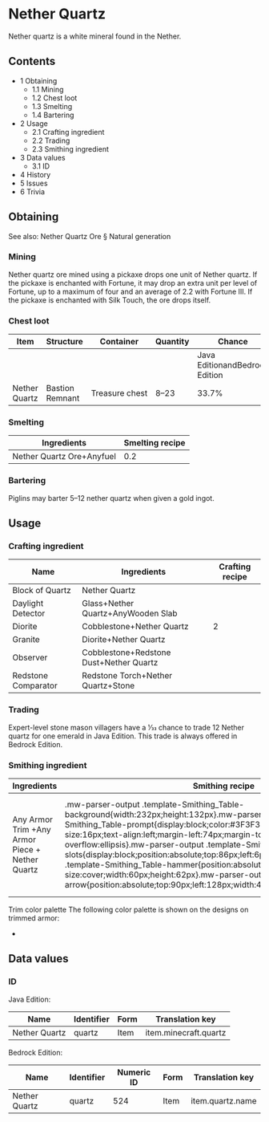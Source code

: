 # Nether Quartz
Nether quartz is a white mineral found in the Nether.

## Contents
- 1 Obtaining
	- 1.1 Mining
	- 1.2 Chest loot
	- 1.3 Smelting
	- 1.4 Bartering
- 2 Usage
	- 2.1 Crafting ingredient
	- 2.2 Trading
	- 2.3 Smithing ingredient
- 3 Data values
	- 3.1 ID
- 4 History
- 5 Issues
- 6 Trivia

## Obtaining
See also: Nether Quartz Ore § Natural generation

### Mining
Nether quartz ore mined using a pickaxe drops one unit of Nether quartz. If the pickaxe is enchanted with Fortune, it may drop an extra unit per level of Fortune, up to a maximum of four and an average of 2.2 with Fortune III. If the pickaxe is enchanted with Silk Touch, the ore drops itself.

### Chest loot
| Item          | Structure       | Container      | Quantity | Chance                         |
|---------------|-----------------|----------------|----------|--------------------------------|
|               |                 |                |          | Java EditionandBedrock Edition |
| Nether Quartz | Bastion Remnant | Treasure chest | 8–23     | 33.7%                          |

### Smelting
| Ingredients               | Smelting recipe |
|---------------------------|-----------------|
| Nether Quartz Ore+Anyfuel | 0.2             |

### Bartering
Piglins may barter 5–12 nether quartz when given a gold ingot.

## Usage
### Crafting ingredient
| Name                | Ingredients                             | Crafting recipe |
|---------------------|-----------------------------------------|-----------------|
| Block of Quartz     | Nether Quartz                           |                 |
| Daylight Detector   | Glass+Nether Quartz+AnyWooden Slab      |                 |
| Diorite             | Cobblestone+Nether Quartz               | 2               |
| Granite             | Diorite+Nether Quartz                   |                 |
| Observer            | Cobblestone+Redstone Dust+Nether Quartz |                 |
| Redstone Comparator | Redstone Torch+Nether Quartz+Stone      |                 |

### Trading
Expert-level stone mason villagers have a 1⁄33 chance to trade 12 Nether quartz  for one emerald in Java Edition. This trade is always offered in Bedrock Edition.

### Smithing ingredient
| Ingredients                                     | Smithing recipe                                                                                                                                                                                                                                                                                                                                                                                                                                                                                                                                                                                                                                           | Description                                                                               |
|-------------------------------------------------|-----------------------------------------------------------------------------------------------------------------------------------------------------------------------------------------------------------------------------------------------------------------------------------------------------------------------------------------------------------------------------------------------------------------------------------------------------------------------------------------------------------------------------------------------------------------------------------------------------------------------------------------------------------|-------------------------------------------------------------------------------------------|
| Any Armor Trim +Any Armor Piece + Nether Quartz | .mw-parser-output .template-Smithing_Table-background{width:232px;height:132px}.mw-parser-output .template-Smithing_Table-prompt{display:block;color:#3F3F3F;font-family:Minecraft;font-size:16px;text-align:left;margin-left:74px;margin-top:24px;overflow:hidden;text-overflow:ellipsis}.mw-parser-output .template-Smithing_Table-slots{display:block;position:absolute;top:86px;left:6px}.mw-parser-output .template-Smithing_Table-hammer{position:absolute;top:6px;left:6px;background-size:cover;width:60px;height:62px}.mw-parser-output .template-Smithing_Table-arrow{position:absolute;top:90px;left:128px;width:44px;height:30px}Upgrade Gear | All armor types can be used in this recipe,a netherite chestplate is shown as an example. |

Trim color palette
The following color palette is shown on the designs on trimmed armor:

- 

## Data values
### ID
Java Edition:

| Name          | Identifier | Form | Translation key       |
|---------------|------------|------|-----------------------|
| Nether Quartz | quartz     | Item | item.minecraft.quartz |

Bedrock Edition:

| Name          | Identifier | Numeric ID | Form | Translation key  |
|---------------|------------|------------|------|------------------|
| Nether Quartz | quartz     | 524        | Item | item.quartz.name |

